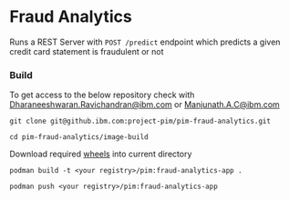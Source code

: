 # Fraud Analytics

Runs a REST Server with `POST /predict` endpoint which predicts a given credit card statement is fraudulent or not

### Build

To get access to the below repository check with Dharaneeshwaran.Ravichandran@ibm.com or Manjunath.A.C@ibm.com

```shell
git clone git@github.ibm.com:project-pim/pim-fraud-analytics.git

cd pim-fraud-analytics/image-build
```

Download required [wheels](https://ibm.box.com/s/w0yl8bcf4ijvw6mdzpxyvsesv1f7uwu6) into current directory

```shell
podman build -t <your registry>/pim:fraud-analytics-app .

podman push <your registry>/pim:fraud-analytics-app
```

